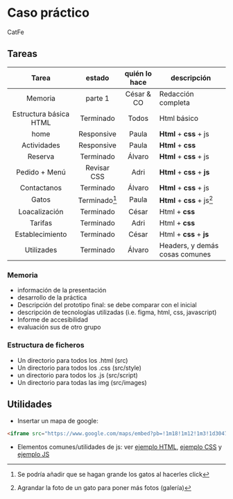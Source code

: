 # Caso práctico

CatFe

## Tareas

|   Tarea                |    estado   | quién lo hace |     descripción                    |
| :--------------------: | :---------: | :-----------: | ---------------------------------- |
| Memoria                | parte 1     | César & CO    | Redacción completa                 |
| Estructura básica HTML | Terminado   | Todos         | Html básico                        |
| home                   | Responsive  | Paula         | **Html** + **css** + js            |
| Actividades            | Responsive  | Paula         | **Html** + **css**                 |
| Reserva                | Terminado   | Álvaro        | **Html** + **css** + js            |
| Pedido + Menú          | Revisar CSS | Adri          | **Html** + **css** + **js**        |
| Contactanos            | Terminado   | Álvaro        | **Html** + **css** + js            |
| Gatos                  | Terminado[^2] | Paula       | **Html** + **css** + js[^1]        |
| Loacalización          | Terminado   | César         | Html + **css**                     |
| Tarifas                | Terminado   | Adri          | Html + **css**                     |
| Establecimiento        | Terminado   | César         | Html + **css** + **js**            |
| Utilizades             | Terminado   | Álvaro        | Headers, y demás cosas comunes     |

[^1]: Agrandar la foto de un gato para poner más fotos (galería)
[^2]: Se podría añadir que se hagan grande los gatos al hacerles click

### Memoria

- información de la presentación
- desarrollo de la práctica
- Descripción del prototipo final: se debe comparar con el inicial
- descripción de tecnologías utilizadas (i.e. figma, html, css, javascript)
- Informe de accesibilidad
- evaluación sus de otro grupo

### Estructura de ficheros

- Un directorio para todos los .html (src)
- Un directorio para todos los .css (src/style)
- un directorio para todos los .js (src/script)
- Un directorio para todas las img (src/images)

## Utilidades

- Insertar un mapa de google:

```html
<iframe src="https://www.google.com/maps/embed?pb=!1m18!1m12!1m3!1d3047.4152684844107!2d-3.805155323390724!3d40.19982467147538!2m3!1f0!2f0!3f0!3m2!1i1024!2i768!4f13.1!3m3!1m2!1s0xd41f45dc575d2e1%3A0xc1ad5df43a09ea80!2sRestaurante%20El%20Torre%C3%B3n!5e0!3m2!1ses!2ses!4v1700735804122!5m2!1ses!2ses" width="600" height="450" style="border:0;" allowfullscreen="" loading="lazy" referrerpolicy="no-referrer-when-downgrade"></iframe>

```

- Elementos comunes/utilidades de js: ver [ejemplo HTML](./src/example.html), [ejemplo CSS](./src/style/example.css) y [ejemplo JS](./src/script/example.js)
